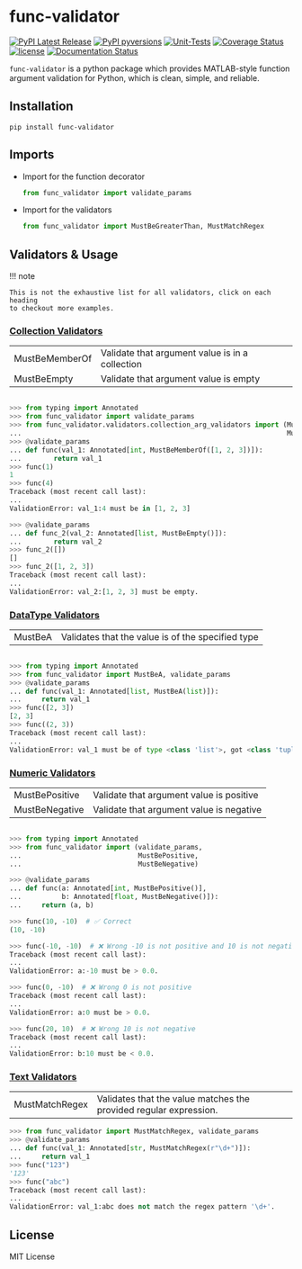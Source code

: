 # func-validator

[![PyPI Latest Release](https://img.shields.io/pypi/v/func-validator?logo=pypi)](https://pypi.org/project/func-validator/)
[![PyPI pyversions](https://img.shields.io/pypi/pyversions/func-validator.svg?logo=python&style=flat)](https://pypi.python.org/pypi/func-validator/)
[![Unit-Tests](https://github.com/patrickboateng/func-validator/actions/workflows/func-validator-unit-tests.yml/badge.svg)](https://github.com/patrickboateng/func-validator/actions/workflows/func-validator-unit-tests.yml)
[![Coverage Status](https://coveralls.io/repos/github/patrickboateng/func-validator/badge.svg?branch=main)](https://coveralls.io/github/patrickboateng/func-validator?branch=main)
[![license](https://img.shields.io/pypi/l/func-validator?style=flat&logo=opensourceinitiative)](https://opensource.org/license/mit/)
[![Documentation Status](https://readthedocs.org/projects/func-validator/badge/?version=latest)](https://func-validator.readthedocs.io/en/latest/?badge=latest)

`func-validator` is a python package which provides MATLAB-style function 
argument validation for Python, which is clean, simple, and reliable.

## Installation

```shell
pip install func-validator 
```

## Imports

- Import for the function decorator

  ```python
  from func_validator import validate_params
  ```
  
- Import for the validators

  ```python
  from func_validator import MustBeGreaterThan, MustMatchRegex 
  ```

## Validators & Usage

!!! note

    This is not the exhaustive list for all validators, click on each heading 
    to checkout more examples.

### [Collection Validators](reference/collection_validators.md)

<table>
    <tr>
        <td>MustBeMemberOf</td>
        <td>Validate that argument value is in a collection</td>
    </tr>
    <tr>
        <td>MustBeEmpty</td>
        <td>Validate that argument value is empty</td>
    </tr>
</table>

```python

>>> from typing import Annotated
>>> from func_validator import validate_params
>>> from func_validator.validators.collection_arg_validators import (MustBeMemberOf, 
...                                                                  MustBeEmpty)
>>> @validate_params
... def func(val_1: Annotated[int, MustBeMemberOf([1, 2, 3])]):
...        return val_1
>>> func(1)
1
>>> func(4)
Traceback (most recent call last):
...
ValidationError: val_1:4 must be in [1, 2, 3]

>>> @validate_params
... def func_2(val_2: Annotated[list, MustBeEmpty()]):
...        return val_2
>>> func_2([])
[]
>>> func_2([1, 2, 3])
Traceback (most recent call last):
...
ValidationError: val_2:[1, 2, 3] must be empty.

```

### [DataType Validators](reference/datatype_validators.md)

<table>
    <tr>
        <td>MustBeA</td>
        <td>Validates that the value is of the specified type</td>
    </tr>
</table>

```python

>>> from typing import Annotated
>>> from func_validator import MustBeA, validate_params
>>> @validate_params
... def func(val_1: Annotated[list, MustBeA(list)]):
...     return val_1
>>> func([2, 3])
[2, 3]
>>> func((2, 3))
Traceback (most recent call last):
...
ValidationError: val_1 must be of type <class 'list'>, got <class 'tuple'> instead.

```

### [Numeric Validators](reference/numeric_validators.md)

<table>
    <tr>
        <td>MustBePositive</td>
        <td>Validate that argument value is positive</td>
    </tr>
    <tr>
        <td>MustBeNegative</td>
        <td>Validate that argument value is negative</td>
    </tr>
</table>

```python

>>> from typing import Annotated
>>> from func_validator import (validate_params,
...                             MustBePositive,
...                             MustBeNegative)

>>> @validate_params  
... def func(a: Annotated[int, MustBePositive()],
...          b: Annotated[float, MustBeNegative()]):
...     return (a, b)

>>> func(10, -10)  # ✅ Correct
(10, -10)

>>> func(-10, -10)  # ❌ Wrong -10 is not positive and 10 is not negative
Traceback (most recent call last):
...
ValidationError: a:-10 must be > 0.0.

>>> func(0, -10)  # ❌ Wrong 0 is not positive
Traceback (most recent call last):
...
ValidationError: a:0 must be > 0.0.

>>> func(20, 10)  # ❌ Wrong 10 is not negative
Traceback (most recent call last):
...
ValidationError: b:10 must be < 0.0.

```


### [Text Validators](reference/text_validators.md)

<table>
    <tr>
        <td>MustMatchRegex</td>
        <td>Validates that the value matches the provided regular expression.</td>
    </tr>
</table>

```python
>>> from func_validator import MustMatchRegex, validate_params
>>> @validate_params
... def func(val_1: Annotated[str, MustMatchRegex(r"\d+")]):
...     return val_1
>>> func("123")
'123'
>>> func("abc")
Traceback (most recent call last):
...
ValidationError: val_1:abc does not match the regex pattern '\d+'.

```

## License

MIT License
